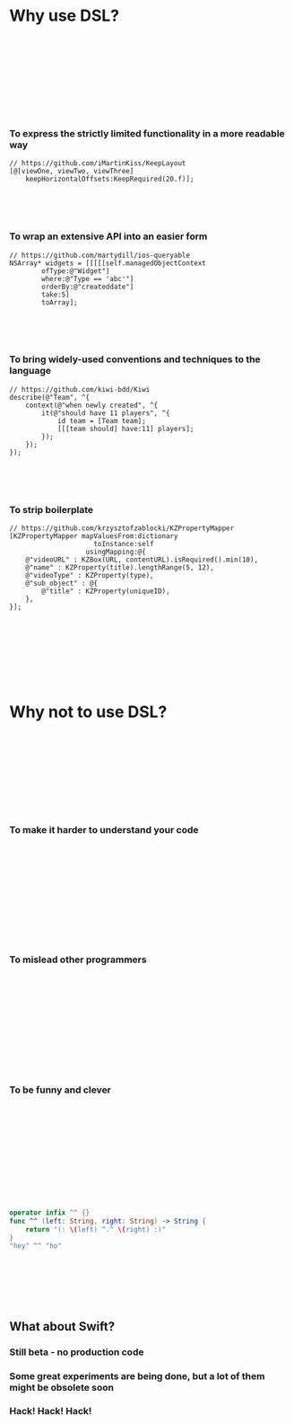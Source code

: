 &nbsp;  

&nbsp;  

&nbsp;  

# Why use DSL?

&nbsp;  

&nbsp;  

&nbsp;  

&nbsp;  

&nbsp;  

### To express the strictly limited functionality in a more readable way

	// https://github.com/iMartinKiss/KeepLayout
	[@[viewOne, viewTwo, viewThree] 
        keepHorizontalOffsets:KeepRequired(20.f)];

&nbsp;  

&nbsp;  

### To wrap an extensive API into an easier form

	// https://github.com/martydill/ios-queryable
    NSArray* widgets = [[[[[self.managedObjectContext 
            ofType:@"Widget"]
            where:@"Type == 'abc'"]
            orderBy:@"createddate"]
            take:5]
            toArray];

&nbsp;  

&nbsp;  

### To bring widely-used conventions and techniques to the language

    // https://github.com/kiwi-bdd/Kiwi
    describe(@"Team", ^{
        context(@"when newly created", ^{
            it(@"should have 11 players", ^{
                id team = [Team team];
                [[[team should] have:11] players];
            });
        });
    });

&nbsp;  

&nbsp;  

### To strip boilerplate

    // https://github.com/krzysztofzablocki/KZPropertyMapper
    [KZPropertyMapper mapValuesFrom:dictionary 
                         toInstance:self 
                       usingMapping:@{
        @"videoURL" : KZBox(URL, contentURL).isRequired().min(10),
        @"name" : KZProperty(title).lengthRange(5, 12),
        @"videoType" : KZProperty(type),
        @"sub_object" : @{
            @"title" : KZProperty(uniqueID),
        },
    }];

&nbsp;  

&nbsp;  

&nbsp;  

&nbsp;  

# Why not to use DSL?

&nbsp;  

&nbsp;  

&nbsp;  

&nbsp;  

&nbsp;  

### To make it harder to understand your code

&nbsp;  

&nbsp;  

&nbsp;  

&nbsp;  

&nbsp;  

&nbsp;  

### To mislead other programmers

&nbsp;  

&nbsp;  

&nbsp;  

&nbsp;  

&nbsp;  

&nbsp;  

### To be funny and clever

&nbsp;  

&nbsp;  

&nbsp;  

&nbsp;  

&nbsp;  

&nbsp;  

```swift
operator infix ^^ {}
func ^^ (left: String, right: String) -> String {
    return "(: \(left) ^.^ \(right) :)"
}
"hey" ^^ "ho"
```
&nbsp;  

&nbsp;  

&nbsp;  

## What about Swift?

### Still beta - no production code

### Some great experiments are being done, but a lot of them might be obsolete soon

### Hack! Hack! Hack!

&nbsp;  

&nbsp;  

&nbsp;  